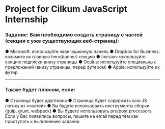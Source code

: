 # Project for Cilkum JavaScript Internship

### Задание: Вам необходимо создать страницу с частей (секции с уже существующих веб-страниц):
●	Microsoft: используйте навигационную панель
●	Dropbox for Business: возьмите их главную hero(banner) секцию
●	Invision: используйте секцию подписки внизу страницы
●	Oculus: используйте специальных предложений (внизу страницы, перед футером)
●	Apple: используйте их футер
- - -
### Также будет плюсом, если: 
●	Страница будет адаптивна
●	Страница будет содержать всю JS логику из «частей»
●	Вы будете использовать инструменты сборки (gulp, grunt, webpack)
●	Вы будете использовать pre/post processors
Если у Вас появились вопросы, пишите на email перед тем как приступать к выполнению заданий.